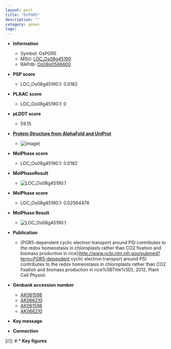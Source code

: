 ```yaml
---
layout: post
title: "OsPGR5"
description: ""
category: genes
tags: 
---
```


* **Information**  
    + Symbol: OsPGR5  
    + MSU: [LOC_Os08g45190](http://rice.plantbiology.msu.edu/cgi-bin/ORF_infopage.cgi?orf=LOC_Os08g45190)  
    + RAPdb: [Os08g0566600](http://rapdb.dna.affrc.go.jp/viewer/gbrowse_details/irgsp1?name=Os08g0566600)  

* **PSP score**  
    + LOC_Os08g45190.1: 0.0182 

* **PLAAC score**  
    + LOC_Os08g45190.1: 0 

* **pLDDT score**
    + 59.15

* **[Protein Structure from AlphaFold and UniProt](https://www.uniprot.org/uniprotkb/Q6Z1P2/entry#structure)**
    + ![image](https://ricepsp.github.io/images/Q6/AF-Q6Z1P2-F1.png))

* **MolPhase score**
    + LOC_Os08g45190.1: 0.0182

* **MolPhaseResult**
    + ![LOC_Os08g45190.1](https://ricepsp.github.io/pictures/LOC_Os08g/LOC_Os08g45190.1.png)

* **MolPhase score**
    + LOC_Os08g45190.1: 0.02564476

* **MolPhase Result**
    + ![LOC_Os08g45190.1](https://304243504.github.io/Pictures/LOC_Os08g/LOC_Os08g45190.1.png)

* **Publication**  
    + [PGR5-dependent cyclic electron transport around PSI contributes to the redox homeostasis in chloroplasts rather than CO2 fixation and biomass production in rice](http://www.ncbi.nlm.nih.gov/pubmed?term=PGR5-dependent cyclic electron transport around PSI contributes to the redox homeostasis in chloroplasts rather than CO2 fixation and biomass production in rice%5BTitle%5D), 2012, Plant Cell Physiol.

* **Genbank accession number**  
    + [AK061598](http://www.ncbi.nlm.nih.gov/nuccore/AK061598)
    + [AK066210](http://www.ncbi.nlm.nih.gov/nuccore/AK066210)
    + [AK061598](http://www.ncbi.nlm.nih.gov/nuccore/AK061598)
    + [AK066210](http://www.ncbi.nlm.nih.gov/nuccore/AK066210)

* **Key message**  

* **Connection**  

[//]: # * **Key figures**  


